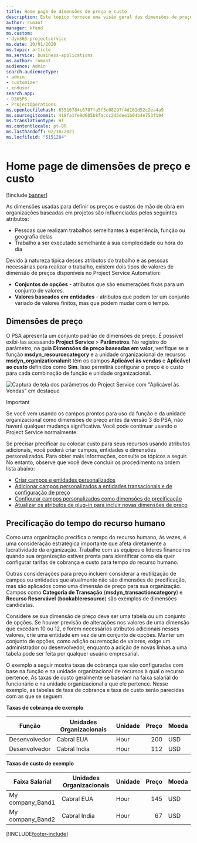```yaml
---
title: Home page de dimensões de preço e custo
description: Este tópico fornece uma visão geral das dimensões de preço.
author: rumant
manager: kfend
ms.custom:
- dyn365-projectservice
ms.date: 10/01/2020
ms.topic: article
ms.service: business-applications
ms.author: rumant
audience: Admin
search.audienceType:
- admin
- customizer
- enduser
search.app:
- D365PS
- ProjectOperations
ms.openlocfilehash: 65516784c6787fa5f3c08297f4d161d52c2ea4a9
ms.sourcegitcommit: 418fa1fe9d605b8faccc2d5dee1b04b4e753f194
ms.translationtype: HT
ms.contentlocale: pt-BR
ms.lasthandoff: 02/10/2021
ms.locfileid: "5151284"
---
```

# <a name="pricing-and-costing-dimensions-home-page"></a>Home page de dimensões de preço e custo

[!include [banner](../includes/psa-now-project-operations.md)]

As dimensões usadas para definir os preços e custos de mão de obra em organizações baseadas em projetos são influenciadas pelos seguintes atributos:

- Pessoas que realizam trabalhos semelhantes à experiência, função ou geografia delas
- Trabalho a ser executado semelhante à sua complexidade ou hora do dia

Devido à natureza típica desses atributos do trabalho e as pessoas necessárias para realizar o trabalho, existem dois tipos de valores de dimensão de preços disponíveis no Project Service Automation: 

- **Conjuntos de opções** - atributos que são enumerações fixas para um conjunto de valores.
- **Valores baseados em entidades** - atributos que podem ter um conjunto variado de valores finitos, mas que podem mudar com o tempo.

## <a name="pricing-dimensions"></a>Dimensões de preço

O PSA apresenta um conjunto padrão de dimensões de preço. É possível exibi-las acessando **Project Service** > **Parâmetros**. No registro do parâmetro, na guia **Dimensões de preço baseadas em valor**, verifique se a função **msdyn_resourcecategory** e a unidade organizacional de recursos **msdyn_organizationalunit** têm os campos **Aplicável às vendas** e **Aplicável ao custo** definidos como **Sim**. Isso permitirá configurar o preço e o custo para cada combinação de função e unidade organizacional.

![Captura de tela dos parâmetros do Project Service com "Aplicável às Vendas" em destaque](media/PS-OOB-parameters.png)

> [!IMPORTANT]
> Se você vem usando os campos prontos para uso da função e da unidade organizacional como dimensões de preço antes da versão 3 do PSA, não haverá qualquer mudança significativa. Você pode continuar usando o Project Service normalmente. 

Se precisar precificar ou colocar custo para seus recursos usando atributos adicionais, você poderá criar campos, entidades e dimensões personalizados. Para obter mais informações, consulte os tópicos a seguir. No entanto, observe que você deve concluir os procedimento na ordem lista abaixo:

- [Criar campos e entidades personalizados](create-custom-fields-entities.md)
- [Adicionar campos personalizados a entidades transacionais e de configuração de preço](field-references.md)
- [Configurar campos personalizados como dimensões de precificação ](set-up-pricing-dimensions.md)
- [Atualizar os atributos de plug-in para incluir novas dimensões de preço](update-plug-in-attributes.md)

## <a name="pricing-human-resource-time"></a>Precificação do tempo do recurso humano
Como uma organização precifica o tempo do recurso humano, às vezes, é uma consideração estratégica importante que afeta diretamente a lucratividade da organização. Trabalhe com as equipes e líderes financeiros quando sua organização estiver pronta para identificar como ela quer configurar tarifas de cobrança e custo para tempo do recurso humano.

Outras considerações para preço incluem considerar a reutilização de campos ou entidades que atualmente não são dimensões de precificação, mas são aplicados como uma dimensão de preço para sua organização. Campos como **Categoria de Transação** (**msdyn_transactioncategory**) e **Recurso Reservável** (**bookableresource**) são exemplos de dimensões candidatas. 

Considere se sua dimensão de preço deve ser uma tabela ou um conjunto de opções. Se houver previsão de alterações nos valores de uma dimensão que excedam 10 ou 12, e forem necessários atributos adicionais nesses valores, crie uma entidade em vez de um conjunto de opções. Manter um conjunto de opções, como adição ou remoção de valores, exige um administrador ou desenvolvedor, enquanto a adição de novas linhas a uma tabela pode ser feita por qualquer usuário empresarial.

O exemplo a seguir mostra taxas de cobrança que são configuradas com base na função e na unidade organizacional de recursos à qual o recurso pertence. As taxas de custo geralmente se baseiam na faixa salarial do funcionário e na unidade organizacional a que ele pertence. Nesse exemplo, as tabelas de taxa de cobrança e taxa de custo serão parecidas com as que se seguem.

**Taxas de cobrança de exemplo**

| Função        | Unidades Organizacionais    |Unidade      |Preço      |Moeda  |
| ------------|-------------|----------|----------:|----------|
| Desenvolvedor   | Cabral EUA  |Hour | 200|USD     |
| Desenvolvedor   | Cabral India |Hour|   112|USD     |


**Taxas de custo de exemplo**

| Faixa Salarial     | Unidades Organizacionais    |Unidade      |Preço      |Moeda  |
| ----------------|-------------|----------|----------:|----------|
| My company_Band1 | Cabral EUA  |Hour | 145|USD     |
| My company_Band2 | Cabral India |Hour|   67|USD     |


[!INCLUDE[footer-include](../includes/footer-banner.md)]